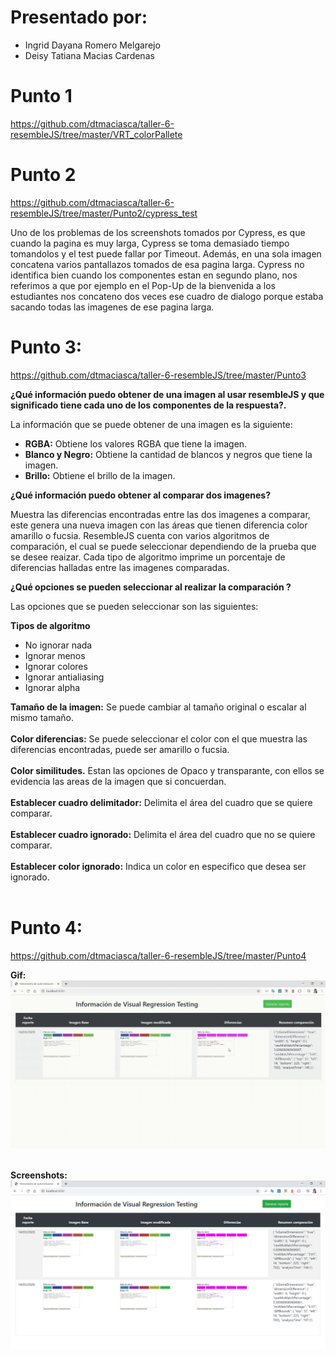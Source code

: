 # Presentado por:
  * Ingrid Dayana Romero Melgarejo
  * Deisy Tatiana Macias Cardenas

# Punto 1

https://github.com/dtmaciasca/taller-6-resembleJS/tree/master/VRT_colorPallete

# Punto 2

https://github.com/dtmaciasca/taller-6-resembleJS/tree/master/Punto2/cypress_test

Uno de los problemas de los screenshots tomados por Cypress, es que cuando la pagina es muy larga, Cypress se toma demasiado tiempo tomandolos y el test puede fallar por Timeout. Además, en una sola imagen concatena varios pantallazos tomados de esa pagina larga. Cypress no identifica bien cuando los componentes estan en segundo plano, nos referimos a que por ejemplo en el Pop-Up de la bienvenida a los estudiantes nos concateno dos veces ese cuadro de dialogo porque estaba sacando todas las imagenes de ese pagina larga.

# Punto 3:

https://github.com/dtmaciasca/taller-6-resembleJS/tree/master/Punto3
  
**¿Qué información puedo obtener de una imagen al usar resembleJS y que significado tiene cada uno de los componentes de la respuesta?.**

La información que se puede obtener de una imagen es la siguiente:

* **RGBA:** Obtiene los valores RGBA que tiene la imagen.
* **Blanco y Negro:** Obtiene la cantidad de blancos y negros que tiene la imagen.
* **Brillo:** Obtiene el brillo de la imagen.

**¿Qué información puedo obtener al comparar dos imagenes?**

Muestra las diferencias encontradas entre las dos imagenes a comparar, este genera una nueva imagen con las áreas que tienen diferencia  color amarillo o fucsia. ResembleJS cuenta con varios algoritmos de comparación, el cual se puede seleccionar dependiendo de la prueba que se desee reaizar. Cada tipo de algoritmo imprime un porcentaje de diferencias halladas entre las imagenes comparadas.

**¿Qué opciones se pueden seleccionar al realizar la comparación ?**

Las opciones que se pueden seleccionar son las siguientes:

**Tipos de algoritmo**

* No ignorar nada
* Ignorar menos
* Ignorar colores
* Ignorar antialiasing
* Ignorar alpha

**Tamaño de la imagen:** Se puede cambiar al tamaño original o escalar al mismo tamaño. <br/> <br/>
**Color diferencias:** Se puede seleccionar el color con el que muestra las diferencias encontradas, puede ser amarillo o fucsia. <br/> <br/>
**Color similitudes.** Estan las opciones de Opaco y transparante, con ellos se evidencia las areas de la imagen que si concuerdan. <br/> <br/>
**Establecer cuadro delimitador:** Delimita el área del cuadro que se quiere comparar. <br/> <br/>
**Establecer cuadro ignorado:** Delimita el área del cuadro que no se quiere comparar.<br/> <br/>
**Establecer color ignorado:** Indica un color en especifico que desea ser ignorado.<br/> <br/>

# Punto 4:

https://github.com/dtmaciasca/taller-6-resembleJS/tree/master/Punto4

**Gif:** <img src="https://github.com/dtmaciasca/taller-6-resembleJS/blob/master/Punto4/reporte/Reporte%20gif.gif" /> </br></br>

**Screenshots:** <img src="https://github.com/dtmaciasca/taller-6-resembleJS/blob/master/Punto4/reporte/pantallazo.png" />

